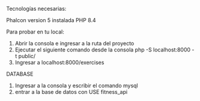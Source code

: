 Tecnologías necesarias:

Phalcon version 5 instalada
PHP 8.4

Para probar en tu local:

1. Abrir la consola e ingresar a la ruta del proyecto
2. Ejecutar el siguiente comando desde la consola php -S localhost:8000 -t public/
3. Ingresar a localhost:8000/exercises

DATABASE

1. Ingresar a la consola y escribir el comando mysql
2. entrar a la base de datos con USE fitness_api
